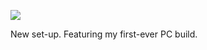 ![](https://db-feed.s3.amazonaws.com/legacy/IMG_1452-1605724083.jpeg)

New set-up. Featuring my first-ever PC build.
